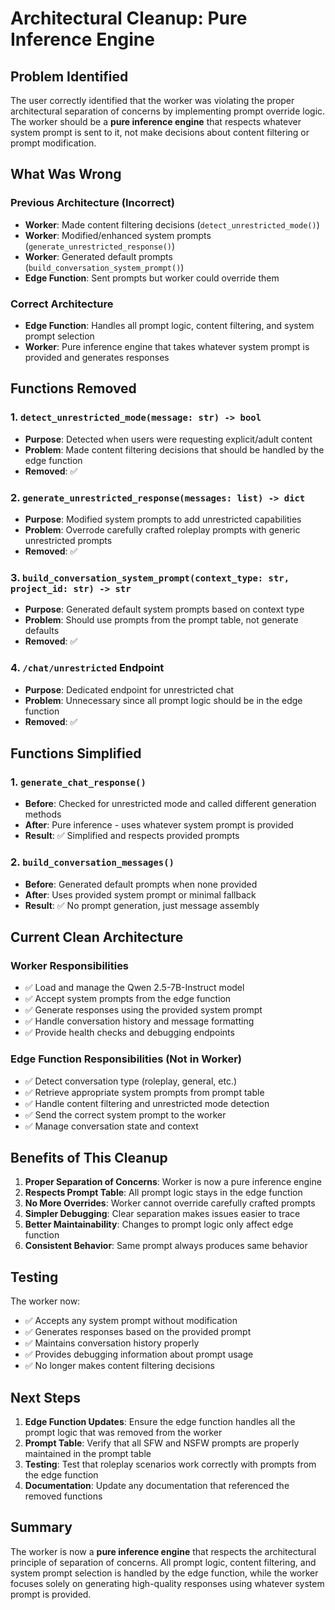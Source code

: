 # Architectural Cleanup: Pure Inference Engine

## Problem Identified

The user correctly identified that the worker was violating the proper architectural separation of concerns by implementing prompt override logic. The worker should be a **pure inference engine** that respects whatever system prompt is sent to it, not make decisions about content filtering or prompt modification.

## What Was Wrong

### Previous Architecture (Incorrect)
- **Worker**: Made content filtering decisions (`detect_unrestricted_mode()`)
- **Worker**: Modified/enhanced system prompts (`generate_unrestricted_response()`)
- **Worker**: Generated default prompts (`build_conversation_system_prompt()`)
- **Edge Function**: Sent prompts but worker could override them

### Correct Architecture
- **Edge Function**: Handles all prompt logic, content filtering, and system prompt selection
- **Worker**: Pure inference engine that takes whatever system prompt is provided and generates responses

## Functions Removed

### 1. `detect_unrestricted_mode(message: str) -> bool`
- **Purpose**: Detected when users were requesting explicit/adult content
- **Problem**: Made content filtering decisions that should be handled by the edge function
- **Removed**: ✅

### 2. `generate_unrestricted_response(messages: list) -> dict`
- **Purpose**: Modified system prompts to add unrestricted capabilities
- **Problem**: Overrode carefully crafted roleplay prompts with generic unrestricted prompts
- **Removed**: ✅

### 3. `build_conversation_system_prompt(context_type: str, project_id: str) -> str`
- **Purpose**: Generated default system prompts based on context type
- **Problem**: Should use prompts from the prompt table, not generate defaults
- **Removed**: ✅

### 4. `/chat/unrestricted` Endpoint
- **Purpose**: Dedicated endpoint for unrestricted chat
- **Problem**: Unnecessary since all prompt logic should be in the edge function
- **Removed**: ✅

## Functions Simplified

### 1. `generate_chat_response()`
- **Before**: Checked for unrestricted mode and called different generation methods
- **After**: Pure inference - uses whatever system prompt is provided
- **Result**: ✅ Simplified and respects provided prompts

### 2. `build_conversation_messages()`
- **Before**: Generated default prompts when none provided
- **After**: Uses provided system prompt or minimal fallback
- **Result**: ✅ No prompt generation, just message assembly

## Current Clean Architecture

### Worker Responsibilities
- ✅ Load and manage the Qwen 2.5-7B-Instruct model
- ✅ Accept system prompts from the edge function
- ✅ Generate responses using the provided system prompt
- ✅ Handle conversation history and message formatting
- ✅ Provide health checks and debugging endpoints

### Edge Function Responsibilities (Not in Worker)
- ✅ Detect conversation type (roleplay, general, etc.)
- ✅ Retrieve appropriate system prompts from prompt table
- ✅ Handle content filtering and unrestricted mode detection
- ✅ Send the correct system prompt to the worker
- ✅ Manage conversation state and context

## Benefits of This Cleanup

1. **Proper Separation of Concerns**: Worker is now a pure inference engine
2. **Respects Prompt Table**: All prompt logic stays in the edge function
3. **No More Overrides**: Worker cannot override carefully crafted prompts
4. **Simpler Debugging**: Clear separation makes issues easier to trace
5. **Better Maintainability**: Changes to prompt logic only affect edge function
6. **Consistent Behavior**: Same prompt always produces same behavior

## Testing

The worker now:
- ✅ Accepts any system prompt without modification
- ✅ Generates responses based on the provided prompt
- ✅ Maintains conversation history properly
- ✅ Provides debugging information about prompt usage
- ✅ No longer makes content filtering decisions

## Next Steps

1. **Edge Function Updates**: Ensure the edge function handles all the prompt logic that was removed from the worker
2. **Prompt Table**: Verify that all SFW and NSFW prompts are properly maintained in the prompt table
3. **Testing**: Test that roleplay scenarios work correctly with prompts from the edge function
4. **Documentation**: Update any documentation that referenced the removed functions

## Summary

The worker is now a **pure inference engine** that respects the architectural principle of separation of concerns. All prompt logic, content filtering, and system prompt selection is handled by the edge function, while the worker focuses solely on generating high-quality responses using whatever system prompt is provided. 